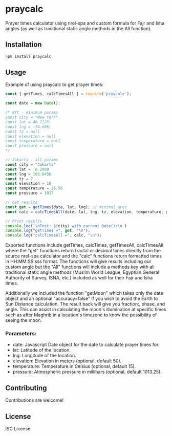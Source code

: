 
# praycalc

Prayer times calculator using nrel-spa and custom formula for Fajr and Isha angles (as well as traditional static angle methods in the All function).

## Installation

```bash
npm install praycalc
```

## Usage

Example of using praycalc to get prayer times:

```js
const { getTimes, calcTimesAll } = require('praycalc');

const date = new Date();

/* NYC - minimum params
const city = "New York"
const lat = 40.7128;
const lng = -74.006;
const tz = null
const elevation = null
const temperature = null
const pressure = null
*/

// Jakarta - all params
const city = "Jakarta"
const lat = -6.2088
const lng = 106.8456
const tz = 7
const elevation = 18
const temperature = 26.56
const pressure = 1017

// Get results
const get = getTimes(date, lat, lng); // minimal args
const calc = calcTimesAll(date, lat, lng, tz, elevation, temperature, pressure);

// Print results
console.log(`\nTest: ${city} with current Date():\n`)
console.log("getTimes =", get, "\n");
console.log("calcTimesAll =", calc, "\n");
```

Exported functions include getTimes, calcTimes, getTimesAll, calcTimesAll where the "get" functions return fractal or decimal times directly from the source nrel-spa calculator and the "calc" functions return formatted times in HH:MM:SS.sss format.  The functions will give results including our custom angle but the "All" functions will include a methods key with all traditional static angle methods (Muslim World League, Egyptian General Authority of Survey, ISNA, etc.) included as well for their Fajr and Isha times.

Additionally we included the function "getMoon" which takes only the date object and an optional "accuracy=false" if you wish to avoid the Earth to Sun Distance calculation.  The result back will give you fraction:, phase, and angle.  This can assist in calculating the moon's illumination at specific times such as after Maghrib in a location's timezone to know the possibility of seeing the moon.

### Parameters:

- date: Javascript Date object for the date to calculate prayer times for.
- lat: Latitude of the location.
- lng: Longitude of the location.
- elevation: Elevation in meters (optional, default 50).
- temperature: Temperature in Celsius (optional, default 15).
- pressure: Atmospheric pressure in millibars (optional, default 1013.25).

## Contributing

Contributions are welcome!

## License

ISC License
